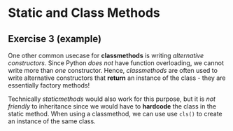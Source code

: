 # Static and Class Methods

## Exercise 3 (example)

One other common usecase for **classmethods** is writing *alternative constructors*. Since Python *does not* have function overloading, we cannot write more than *one* constructor. Hence, *classmethods* are often used to write alternative constructors that **return** an instance of the class - they are essentially factory methods!

Technically *staticmethods* would also work for this purpose, but it is *not friendly* to inheritance since we would have to **hardcode** the class in the static method. When using a classmethod, we can use use `cls()` to create an instance of the same class.
